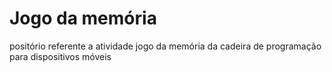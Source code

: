 # Jogo da memória
positório referente a atividade jogo da memória da cadeira de programação para dispositivos móveis
